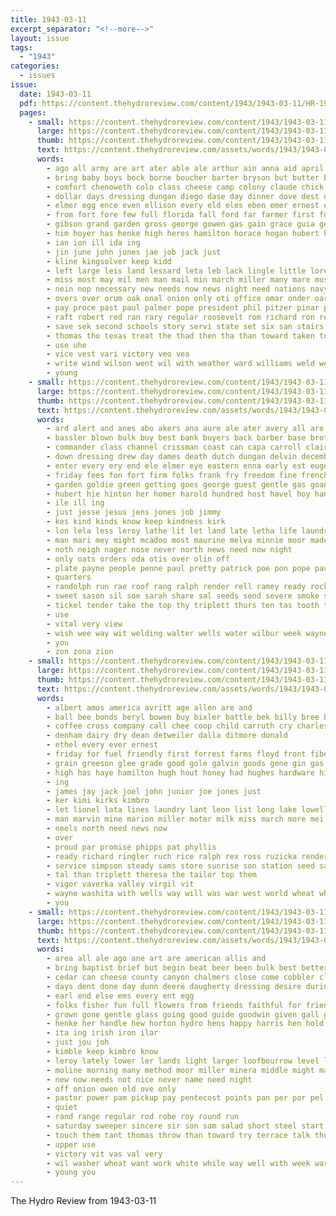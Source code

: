 ```yaml
---
title: 1943-03-11
excerpt_separator: "<!--more-->"
layout: issue
tags:
  - "1943"
categories:
  - issues
issue:
  date: 1943-03-11
  pdf: https://content.thehydroreview.com/content/1943/1943-03-11/HR-1943-03-11.pdf
  pages:
    - small: https://content.thehydroreview.com/content/1943/1943-03-11/small/HR-1943-03-11-01.jpg
      large: https://content.thehydroreview.com/content/1943/1943-03-11/large/HR-1943-03-11-01.jpg
      thumb: https://content.thehydroreview.com/content/1943/1943-03-11/thumbnails/HR-1943-03-11-01.jpg
      text: https://content.thehydroreview.com/assets/words/1943/1943-03-11/HR-1943-03-11-01.txt
      words:
        - ago all army are art ater able ale arthur ain anna aid april american ander and area
        - bring baby boys bock borne boucher barter bryson but butter been blood book bas bill binger bear beckham books battle boards binge batt blue back benscoter beasley board boy bras buy bank bel brown brothers bor boots brought batch boros bixler bom breath bix bing bar bye
        - comfort chenoweth colo class cheese camp colony claude chick coble county caddo coffee cecil case count city charles clas cotton cad cogar can company cas chai col child cross cobb canning comes canute camps car con
        - dollar days dressing dungan diego dase day dinner dove dest dean diogo der during duster draft delbert decker dag demand dad dey
        - elmer egg ence even ellison every eld eles eben emer ernest evert
        - from fort fore few full florida fall ford far farmer first for friday fam farm foster fer fee frank fund feurer farms fie field fon fred
        - gibson grand garden gross george gowen gas gain grace guia geen griffin glance ground grate givin goes gram gar goods green good grew gey gallon gone gave gale
        - him hoyer has henke high heres hamilton horace hogan hubert henkes haan hemp hens hydro heen har hor her hollers home how hohe hen hea huge howl houze hinton hed harlin head hes honor
        - ian ion ill ida ing
        - jin june john jones jae job jack just
        - kline kingsolver keep kidd
        - left large leis land lessard leta leb lack lingle little lore line last likely lay law lige lass lowell life lad lief lee light lewis leonard long lev labor lawter list
        - miss most may mil men man mail min march miller many mare must mon moe monday much mere moody market more marie mix mille matter might marion mond milk mae mar made million
        - nein nop necessary new needs now news night need nations navy name nell naval not neighbors noe nen never neat
        - overs over orum oak onal onion only oti office omar onder oar
        - pay proce past paul palmer pope president phil pitzer pinar process pole perfect para people peace pledge pou person pro pagel point pas picking paper pate pal persons pair potter pounds per preston pos
        - raft robert red ran rary regular roosevelt rom richard ron ree roll rail ruckman reason records reach ren roy
        - save sek second schools story servi state set six san stairs soe stamps selfridge scott soon season spring sky see such sunday school still son states sergeant stamp seed sad sugar sam sch seen start saturday sax saber sines shock shown sale said service
        - thomas tho texas treat the thad then tha than toward taken toe tra tie toal tino town tommy thar tae them thea teer ton tolf tory tex tampa
        - use uhe
        - vice vest vari victory veo vea
        - write wind wilson went wil with weather ward williams weld week will wee wilbur was wickard walter while west war white way worker wing win work weed
        - young
    - small: https://content.thehydroreview.com/content/1943/1943-03-11/small/HR-1943-03-11-02.jpg
      large: https://content.thehydroreview.com/content/1943/1943-03-11/large/HR-1943-03-11-02.jpg
      thumb: https://content.thehydroreview.com/content/1943/1943-03-11/thumbnails/HR-1943-03-11-02.jpg
      text: https://content.thehydroreview.com/assets/words/1943/1943-03-11/HR-1943-03-11-02.txt
      words:
        - ard alert and anes abo akers ana aure ale ater avery all are austin army alf abe aus alt
        - bassler blown bulk buy best bank buyers back barber base brother bach bless beno busi better bors but big ben bay born began boe beckham bob beg been bis
        - commander class channel crissman coast can capa carroll clair card come cashier cody came course chim catt chief corner care cecil cost coffee close child call
        - down dressing drew day dames death dutch dungan delvin december dark dunnington dusing director dear din deep dave days dollar deng daughter drop dan darling diez dones dees detweiler dinner
        - enter every ery end ele elmer eye eastern enna early est eugene
        - friday fees fon fort firm folks frank fry freedom fine french from for first friendly fries fire far fanny fleet floor few field ford fly felton formosa fuel fruit friend farm fred
        - garden goldie green getting goes george guest gentle gas goan ground geary grief going gail grade
        - hubert hie hinton her homer harold hundred host havel hoy hand how hell hart homes home heard hin hess house hydro horn has had him hillis hast hut hamilton hum
        - ile ill ing
        - just jesse jesus jens jones job jimmy
        - kes kind kinds know keep kindness kirk
        - lon lela less leroy lathe lit let land late letha life laundry lights large love lena lewis long live louise lloyd last
        - man mari mey might mcadoo most maurine melva minnie moor made miss moner mash mace mount mis mier mia mea miller may mary mattie maybe moss means monday mae many mavis marvin
        - noth neigh nager nose never north news need now night
        - only oats orders oda otis over olin off
        - plate payne people penne paul pretty patrick poe pon pope pau pitzer planes peery pride providence per post
        - quarters
        - randolph run rae roof rang ralph render rell ramey ready rockhold rie ruble rough russ rane ren rolling rees remedies roar room regidor roy
        - sweet sason sil soe sarah share sal seeds send severe smoke sylvester smi sah sam see seen scott sir stafford sing shockley say sheppard small strength setter set strong skipper sach stay son sunday shall soo sister sas sleet stock sell sky speed stilts saw sard sand sion sandbo south stier soon ser shore seu service sed sale
        - tickel tender take the top thy triplett thurs ten tas tooth them thee taken tale thomas tack tay thou ton tao tut texas tell then tucker than too trust
        - use
        - vital very view
        - wish wee way wit welding walter wells water wilbur week wayne want wing wide wate weatherford was work war went wildman will windows well with write walle
        - you
        - zon zona zion
    - small: https://content.thehydroreview.com/content/1943/1943-03-11/small/HR-1943-03-11-03.jpg
      large: https://content.thehydroreview.com/content/1943/1943-03-11/large/HR-1943-03-11-03.jpg
      thumb: https://content.thehydroreview.com/content/1943/1943-03-11/thumbnails/HR-1943-03-11-03.jpg
      text: https://content.thehydroreview.com/assets/words/1943/1943-03-11/HR-1943-03-11-03.txt
      words:
        - albert amos america avritt age allen are and
        - ball bee bonds beryl bowen buy bixler battle bek billy bree bethel browne beat bassler barnard bank boucher buckmaster
        - coffee cross company call chee coop child carruth cry charles cabbage chapel cantrell cloninger cha
        - denham dairy dry dean detweiler dalla ditmore donald
        - ethel every ever ernest
        - friday for fuel friendly first forrest farms floyd front fiber fight fin freedom fill florita francis found
        - grain greeson glee grade good gole galvin goods gene gin gas
        - high has haye hamilton hugh hout honey had hughes hardware hill house harry hatfield hydro
        - ing
        - james jay jack joel john junior joe jones just
        - ker kimi kirks kimbro
        - let lionel lata lines laundry lant leon list long lake lowell land lucius
        - man marvin mine marion miller moter milk miss march more mei mckee maurice mcphearson
        - neels north need news now
        - over
        - proud par promise phipps pat phyllis
        - ready richard ringler ruch rice ralph rex ross ruzicka render red
        - service simpson steady sams store sunrise son station seed say staff seek soe shoe style sam strong school shall smith seen sung side sullens spring staples sweeney
        - tal than triplett theresa the tailor top them
        - vigor vaverka valley virgil vit
        - wayne washita with wells way will was war west world wheat why ways willi white
        - you
    - small: https://content.thehydroreview.com/content/1943/1943-03-11/small/HR-1943-03-11-04.jpg
      large: https://content.thehydroreview.com/content/1943/1943-03-11/large/HR-1943-03-11-04.jpg
      thumb: https://content.thehydroreview.com/content/1943/1943-03-11/thumbnails/HR-1943-03-11-04.jpg
      text: https://content.thehydroreview.com/assets/words/1943/1943-03-11/HR-1943-03-11-04.txt
      words:
        - area all ale ago ane art are american allis and
        - bring baptist brief but begin beat beer been bulk best better barg back bread bus
        - cedar can cheese county canyon chalmers close come cobbler class conto count card comfort church cross care clipper christian company city
        - days dent done day dunn deere daugherty dressing desire during drew dinner
        - earl end else ems every ent egg
        - folks fisher fun full flowers from friends faithful for friend felton field finer
        - grown gone gentle glass going good guide goodwin given gall garden grow gully
        - henke her handle hew horton hydro hens happy harris hen hold honey home hort husband hubbard hale how hess high him has head holiness harry house
        - ita ing irish iron ilar
        - just jou joh
        - kimble keep kimbro know
        - leroy lately lower ler lands light larger loofbourrow level longhorn lionel lesson lay lines let left love life longer later lowell late
        - moline morning many method moor miller minera middle might makin must mixer massey monday march much may man more most
        - new now needs not nice never name need night
        - off onion owen old ove only
        - pastor power pam pickup pay pentecost points pan per por pel payment point plenty prol pray price people peoples part pound
        - quiet
        - rand range regular rod robe roy round run
        - saturday sweeper sincere sir son sam salad short steel start sick sunday sand stand sale she space service staff store station school see seen sweeney special set supply speaks shake side stock sow stranger strang seed stuff seeds
        - touch them tant thomas throw than toward try terrace talk thurs too take tor tindel the
        - upper use
        - victory vit vas val very
        - wil washer wheat want work white while way well with week war west wish washita wort will weeks was warn
        - young you
---
```


The Hydro Review from 1943-03-11

<!--more-->

